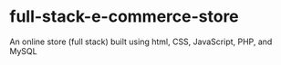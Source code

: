 # full-stack-e-commerce-store
An online store (full stack) built using html, CSS, JavaScript, PHP, and MySQL
